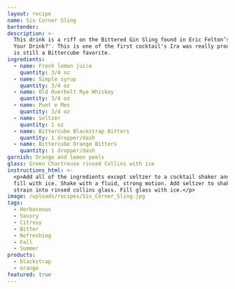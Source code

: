 ```yaml
---
layout: recipe
name: Six Corner Sling
bartender:
description: >-
  This drink is a riff on the Bittered Gin Sling found in Eric Felton’s 'How’s
  Your Drink?'. This is one of the first cocktail's Ira was really proud of and
  is still a Bittercube favorite.
ingredients:
  - name: Fresh lemon juice
    quantity: 3/4 oz
  - name: Simple syrup
    quantity: 3/4 oz
  - name: Old Overholt Rye Whiskey
    quantity: 3/4 oz
  - name: Punt e Mes
    quantity: 3/4 oz
  - name: Seltzer
    quantity: 1 oz
  - name: Bittercube Blackstrap Bitters
    quantity: 1 dropper/dash
  - name: Bittercube Orange Bitters
    quantity: 1 dropper/dash
garnish: Orange and lemon peels
glass: Green Chartreuse rinsed Collins with ice
instructions_html: >-
  <p>Add all of the ingredients except seltzer to a cocktail shaker and then
  fill with ice. Shake with a fluid, strong motion. Add seltzer to shaker and
  strain into rinsed collins glass. Fill glass with ice.</p>
image: /uploads/recipes/Six_Corner_Sling.jpg
tags:
  - Herbaceous
  - Savory
  - Citrusy
  - Bitter
  - Refreshing
  - Fall
  - Summer
products:
  - blackstrap
  - orange
featured: true
---
```




